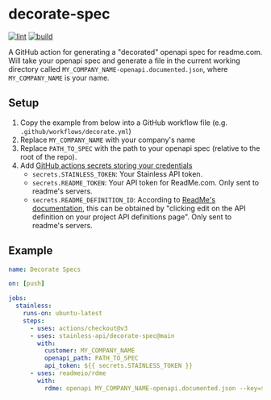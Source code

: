 # decorate-spec

[![lint](https://github.com/stainless-api/readme-action/actions/workflows/lint.yml/badge.svg)](https://github.com/stainless-api/readme-action/actions/workflows/lint.yml)
[![build](https://github.com/stainless-api/readme-action/actions/workflows/build.yml/badge.svg)](https://github.com/stainless-api/readme-action/actions/workflows/build.yml)

A GitHub action for generating a "decorated" openapi spec for readme.com. Will take your openapi spec and generate a file in the current working directory called `MY_COMPANY_NAME-openapi.documented.json`, where `MY_COMPANY_NAME` is your name.

## Setup

1. Copy the example from below into a GitHub workflow file (e.g. `.github/workflows/decorate.yml`)
2. Replace `MY_COMPANY_NAME` with your company's name
3. Replace `PATH_TO_SPEC` with the path to your openapi spec (relative to the root of the repo).
4. Add [GitHub actions secrets storing your credentials](https://docs.github.com/en/actions/security-guides/encrypted-secrets)
   - `secrets.STAINLESS_TOKEN`: Your Stainless API token.
   - `secrets.README_TOKEN`: Your API token for ReadMe.com. Only sent to readme's servers.
   - `secrets.README_DEFINITION_ID`: According to [ReadMe's documentation](https://docs.readme.com/docs/openapi#re-syncing-an-openapi-document), this can be obtained by "clicking edit on the API definition on your project API definitions page". Only sent to readme's servers.

## Example

```yaml
name: Decorate Specs

on: [push]

jobs:
  stainless:
    runs-on: ubuntu-latest
    steps:
      - uses: actions/checkout@v3
      - uses: stainless-api/decorate-spec@main
        with:
          customer: MY_COMPANY_NAME
          openapi_path: PATH_TO_SPEC
          api_token: ${{ secrets.STAINLESS_TOKEN }}
      - uses: readmeio/rdme
        with:
          rdme: openapi MY_COMPANY_NAME-openapi.documented.json --key=${{ secrets.README_TOKEN }} --id=${{ secrets.README_DEFINITION_ID }}
```
